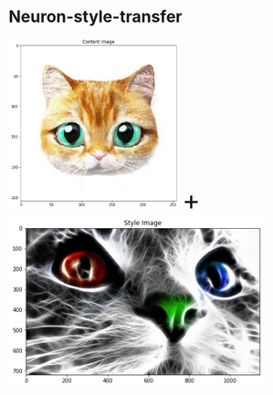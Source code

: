 # Neuron-style-transfer

<img src="style and content images/content1.jpg" alt="total loss" width="300"/>  <font size="10"> + </font>  <img src="style and content images/style1.jpg" alt="total loss" height="300"/> 
